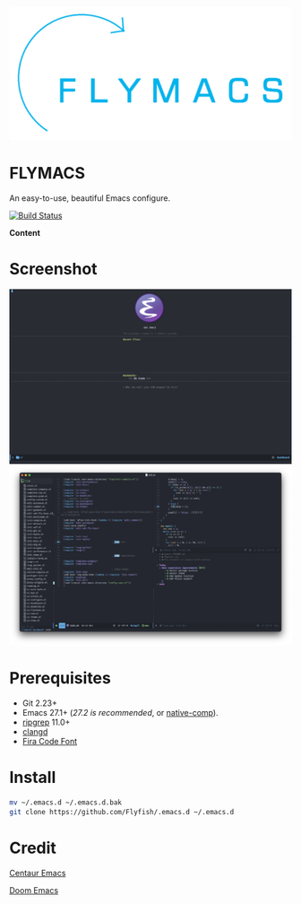 ![LOGO](./media/logo.png)

# FLYMACS
An easy-to-use, beautiful Emacs configure.

[![Build Status](https://github.com/FlyfishO25/.emacs.d/workflows/CI/badge.svg)](https://github.com/FlyfishO25/.emacs.d/actions?query=workflow%3ACI)

**Content**

# Screenshot

![Screenshot-1](./media/Screenshot-1.png)
![Screenshot-2](./media/Screenshot-2.png)

# Prerequisites

+ Git 2.23+
+ Emacs 27.1+ (*27.2 is recommended*, or [native-comp](https://www.emacswiki.org/emacs/GccEmacs)).
+ [ripgrep](https://github.com/BurntSushi/ripgrep) 11.0+
+ [clangd](https://clangd.llvm.org)
+ [Fira Code Font](https://github.com/tonsky/FiraCode)

# Install

```sh
mv ~/.emacs.d ~/.emacs.d.bak
git clone https://github.com/Flyfish/.emacs.d ~/.emacs.d
```

# Credit
[Centaur Emacs](https://github.com/seagle0128/.emacs.d)

[Doom Emacs](https://github.com/hlissner/doom-emacs)
